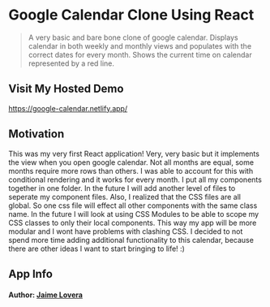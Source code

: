 # Google Calendar Clone Using React

> A very basic and bare bone clone of google calendar. Displays calendar in both weekly and monthly views and populates with the correct dates for every month. Shows the current time on calendar represented by a red line.

## Visit My Hosted Demo
https://google-calendar.netlify.app/

## Motivation
This was my very first React application! Very, very basic but it implements the view when you open google calendar. Not all months are equal, some months require more rows than others. I was able to account for this with conditional rendering and it works for every month. I put all my components together in one folder. In the future I will add another level of files to seperate my component files. Also, I realized that the CSS files are all global. So one css file will effect all other components with the same class name. In the future I will look at using CSS Modules to be able to scope my CSS classes to only their local components. This way my app will be more modular and I wont have problems with clashing CSS. I decided to not spend more time adding additional functionality to this calendar, because there are other ideas I want to start bringing to life! :)

## App Info

#### Author: [Jaime Lovera](https://www.jaimelovera.com/)